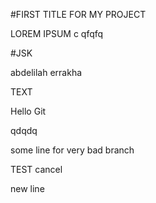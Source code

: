 #FIRST TITLE FOR MY PROJECT

LOREM IPSUM c
qfqfq

#JSK

abdelilah errakha

TEXT

Hello Git

qdqdq

some line for very bad branch

TEST cancel

new line
